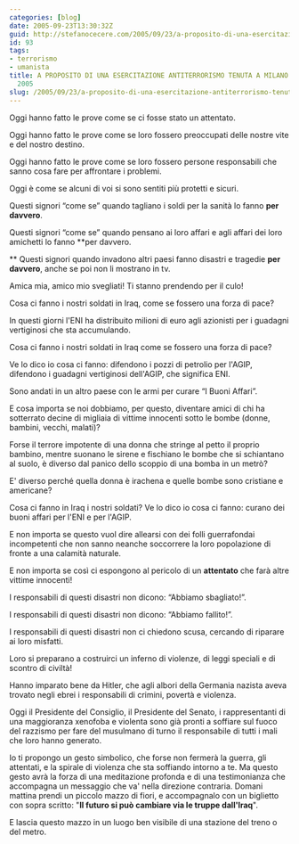 ```yaml
---
categories: [blog]
date: 2005-09-23T13:30:32Z
guid: http://stefanocecere.com/2005/09/23/a-proposito-di-una-esercitazione-antiterrorismo-tenuta-a-milano-il-23-settembre-2005/
id: 93
tags:
- terrorismo
- umanista
title: A PROPOSITO DI UNA ESERCITAZIONE ANTITERRORISMO TENUTA A MILANO IL 23 SETTEMBRE
  2005
slug: /2005/09/23/a-proposito-di-una-esercitazione-antiterrorismo-tenuta-a-milano-il-23-settembre-2005/
---
```


Oggi hanno fatto le prove come se ci fosse stato un attentato.
  
Oggi hanno fatto le prove come se loro fossero preoccupati delle nostre vite e del nostro destino.
  
Oggi hanno fatto le prove come se loro fossero persone responsabili che sanno cosa fare per affrontare i problemi.
  
Oggi è come se alcuni di voi si sono sentiti pi&#xf9; protetti e sicuri.

Questi signori &#x201c;come se&#x201d; quando tagliano i soldi per la sanità lo fanno **per davvero**.
  
Questi signori &#x201c;come se&#x201d; quando pensano ai loro affari e agli affari dei loro amichetti lo fanno **per davvero.
  
** Questi signori quando invadono altri paesi fanno disastri e tragedie **per davvero**, anche se poi non li mostrano in tv.

Amica mia, amico mio svegliati! Ti stanno prendendo per il culo!
  
Cosa ci fanno i nostri soldati in Iraq, come se fossero una forza di pace?
  
In questi giorni l'ENI ha distribuito milioni di euro agli azionisti per i guadagni vertiginosi che sta accumulando.
  
Cosa ci fanno i nostri soldati in Iraq come se fossero una forza di pace?
  
Ve lo dico io cosa ci fanno: difendono i pozzi di petrolio per l'AGIP, difendono i guadagni vertiginosi dell'AGIP, che significa ENI.
  
Sono andati in un altro paese con le armi per curare &#x201c;I Buoni Affari&#x201d;.

E cosa importa se noi dobbiamo, per questo, diventare amici di chi ha sotterrato decine di migliaia di vittime innocenti sotto le bombe (donne, bambini, vecchi, malati)?
  
Forse il terrore impotente di una donna che stringe al petto il proprio bambino, mentre suonano le sirene e fischiano le bombe che si schiantano al suolo, è diverso dal panico dello scoppio di una bomba in un metrò?
  
E' diverso perch&#xe9; quella donna è irachena e quelle bombe sono cristiane e americane?
  
Cosa ci fanno in Iraq i nostri soldati? Ve lo dico io cosa ci fanno: curano dei buoni affari per l'ENI e per l'AGIP.

E non importa se questo vuol dire allearsi con dei folli guerrafondai incompetenti che non sanno neanche soccorrere la loro popolazione di fronte a una calamità naturale.
  
E non importa se cos&#xec; ci espongono al pericolo di un **attentato** che farà altre vittime innocenti!

I responsabili di questi disastri non dicono: &#x201c;Abbiamo sbagliato!&#x201d;.
  
I responsabili di questi disastri non dicono: &#x201c;Abbiamo fallito!&#x201d;.
  
I responsabili di questi disastri non ci chiedono scusa, cercando di riparare ai loro misfatti.

Loro si preparano a costruirci un inferno di violenze, di leggi speciali e di scontro di civiltà!
  
Hanno imparato bene da Hitler, che agli albori della Germania nazista aveva trovato negli ebrei i responsabili di crimini, povertà e violenza.
  
Oggi il Presidente del Consiglio, il Presidente del Senato, i rappresentanti di una maggioranza xenofoba e violenta sono già pronti a soffiare sul fuoco del razzismo per fare del musulmano di turno il responsabile di tutti i mali che loro hanno generato.

Io ti propongo un gesto simbolico, che forse non fermerà la guerra, gli attentati, e la spirale di violenza che sta soffiando intorno a te. Ma questo gesto avrà la forza di una meditazione profonda e di una testimonianza che accompagna un messaggio che va' nella direzione contraria. Domani mattina prendi un piccolo mazzo di fiori, e accompagnalo con un biglietto con sopra scritto: "**Il futuro si può cambiare via le truppe dall'Iraq**".
  
E lascia questo mazzo in un luogo ben visibile di una stazione del treno o del metro.